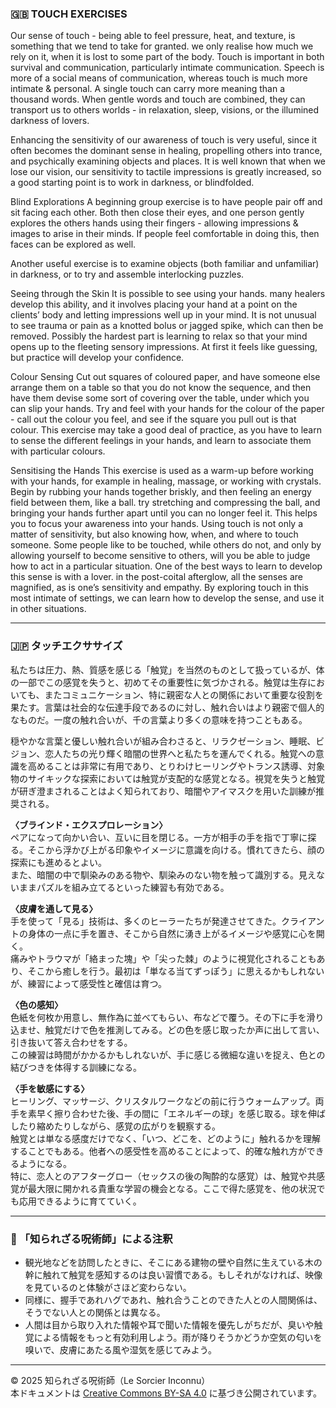 ### 🇬🇧 TOUCH EXERCISES

Our sense of touch - being able to feel pressure, heat, and texture, is something that we tend to take for granted. we only realise how much we rely on it, when it is lost to some part of the body. Touch is important in both survival and communication, particularly intimate communication. Speech is more of a social means of communication, whereas touch is much more intimate & personal. A single touch can carry more meaning than a thousand words. When gentle words and touch are combined, they can transport us to others worlds - in relaxation, sleep, visions, or the illumined darkness of lovers. 

Enhancing the sensitivity of our awareness of touch is very useful, since it often becomes the dominant sense in healing, propelling others into trance, and psychically examining objects and places. It is well known that when we lose our vision, our sensitivity to tactile impressions is greatly increased, so a good starting point is to work in darkness, or blindfolded.

Blind Explorations
A beginning group exercise is to have people pair off and sit facing each other. Both then close their eyes, and one person gently explores the others hands using their fingers - allowing impressions & images to arise in their minds. If people feel comfortable in doing this, then faces can be explored as well.

Another useful exercise is to examine objects (both familiar and unfamiliar) in darkness, or to try and assemble interlocking puzzles.

Seeing through the Skin
It is possible to see using your hands. many healers develop this ability, and it involves placing your hand at a point on the clients’ body and letting impressions well up in your mind. It is not unusual to see trauma or pain as a knotted bolus or jagged spike, which can then be removed. Possibly the hardest part is learning to relax so that your mind opens up to the fleeting sensory impressions. At first it feels like guessing, but practice will develop your confidence.

Colour Sensing
Cut out squares of coloured paper, and have someone else arrange them on a table so that you do not know the sequence, and then have them devise some sort of covering over the table, under which you can slip your hands. Try and feel with your hands for the colour of the paper - call out the colour you feel, and see if the square you pull out is that colour. This exercise may take a good deal of practice, as you have to learn to sense the different feelings in your hands, and learn to associate them with particular colours.

Sensitising the Hands
This exercise is used as a warm-up before working with your hands, for example in healing, massage, or working with crystals. Begin by rubbing your hands together briskly, and then feeling an energy field between them, like a ball. try stretching and compressing the ball, and bringing your hands further apart until you can no longer feel it. This helps you to focus your awareness into your hands.    Using touch is not only a matter of sensitivity, but also knowing how, when, and where to touch someone. Some people like to be touched, while others do not, and only by allowing yourself to become sensitive to others, will you be able to judge how to act in a particular situation. One of the best ways to learn to develop this sense is with a lover. in the post-coital afterglow, all the senses are magnified, as is one’s sensitivity and empathy. By exploring touch in this most intimate of settings, we can learn how to develop the sense, and use it in other situations.

---

### 🇯🇵 タッチエクササイズ

私たちは圧力、熱、質感を感じる「触覚」を当然のものとして扱っているが、体の一部でこの感覚を失うと、初めてその重要性に気づかされる。触覚は生存においても、またコミュニケーション、特に親密な人との関係において重要な役割を果たす。言葉は社会的な伝達手段であるのに対し、触れ合いはより親密で個人的なものだ。一度の触れ合いが、千の言葉より多くの意味を持つこともある。

穏やかな言葉と優しい触れ合いが組み合わさると、リラクゼーション、睡眠、ビジョン、恋人たちの光り輝く暗闇の世界へと私たちを運んでくれる。触覚への意識を高めることは非常に有用であり、とりわけヒーリングやトランス誘導、対象物のサイキックな探索においては触覚が支配的な感覚となる。視覚を失うと触覚が研ぎ澄まされることはよく知られており、暗闇やアイマスクを用いた訓練が推奨される。

**〈ブラインド・エクスプロレーション〉**  
ペアになって向かい合い、互いに目を閉じる。一方が相手の手を指で丁寧に探る。そこから浮かび上がる印象やイメージに意識を向ける。慣れてきたら、顔の探索にも進めるとよい。  
また、暗闇の中で馴染みのある物や、馴染みのない物を触って識別する。見えないままパズルを組み立てるといった練習も有効である。

**〈皮膚を通して見る〉**  
手を使って「見る」技術は、多くのヒーラーたちが発達させてきた。クライアントの身体の一点に手を置き、そこから自然に湧き上がるイメージや感覚に心を開く。  
痛みやトラウマが「絡まった塊」や「尖った棘」のように視覚化されることもあり、そこから癒しを行う。最初は「単なる当てずっぽう」に思えるかもしれないが、練習によって感受性と確信は育つ。

**〈色の感知〉**  
色紙を何枚か用意し、無作為に並べてもらい、布などで覆う。その下に手を滑り込ませ、触覚だけで色を推測してみる。どの色を感じ取ったか声に出して言い、引き抜いて答え合わせをする。  
この練習は時間がかかるかもしれないが、手に感じる微細な違いを捉え、色との結びつきを体得する訓練になる。

**〈手を敏感にする〉**  
ヒーリング、マッサージ、クリスタルワークなどの前に行うウォームアップ。両手を素早く擦り合わせた後、手の間に「エネルギーの球」を感じ取る。球を伸ばしたり縮めたりしながら、感覚の広がりを観察する。  
触覚とは単なる感度だけでなく、「いつ、どこを、どのように」触れるかを理解することでもある。他者への感受性を高めることによって、的確な触れ方ができるようになる。  
特に、恋人とのアフターグロー（セックスの後の陶酔的な感覚）は、触覚や共感覚が最大限に開かれる貴重な学習の機会となる。ここで得た感覚を、他の状況でも応用できるように育てていく。

---

### 🐌 「知られざる呪術師」による注釈

- 観光地などを訪問したときに、そこにある建物の壁や自然に生えている木の幹に触れて触覚を感知するのは良い習慣である。もしそれがなければ、映像を見ているのと体験がさほど変わらない。
- 同様に、握手であれハグであれ、触れ合うことのできた人との人間関係は、そうでない人との関係とは異なる。
- 人間は目から取り入れた情報や耳で聞いた情報を優先しがちだが、臭いや触覚による情報をもっと有効利用しよう。雨が降りそうかどうか空気の匂いを嗅いで、皮膚にあたる風や湿気を感じてみよう。

---

© 2025 知られざる呪術師（Le Sorcier Inconnu）  
本ドキュメントは [Creative Commons BY-SA 4.0](https://creativecommons.org/licenses/by-sa/4.0/deed.ja) に基づき公開されています。
